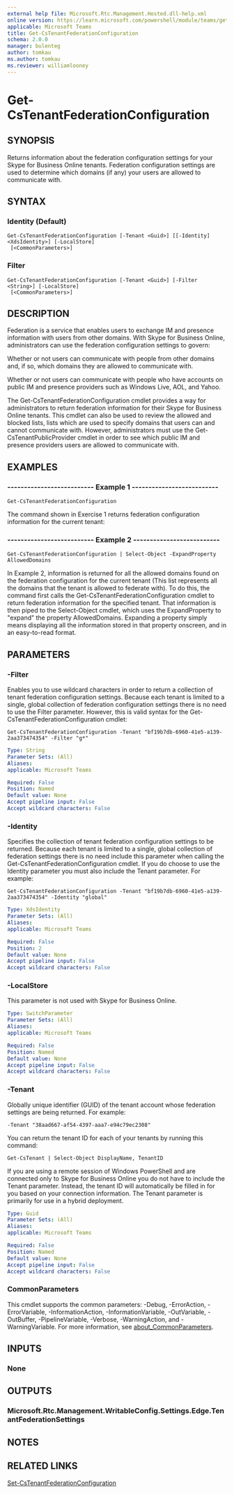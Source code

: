 ```yaml
---
external help file: Microsoft.Rtc.Management.Hosted.dll-help.xml
online version: https://learn.microsoft.com/powershell/module/teams/get-cstenantfederationconfiguration
applicable: Microsoft Teams
title: Get-CsTenantFederationConfiguration
schema: 2.0.0
manager: bulenteg
author: tomkau
ms.author: tomkau
ms.reviewer: williamlooney
---
```


# Get-CsTenantFederationConfiguration

## SYNOPSIS
Returns information about the federation configuration settings for your Skype for Business Online tenants.
Federation configuration settings are used to determine which domains (if any) your users are allowed to communicate with.

## SYNTAX

### Identity (Default)
```
Get-CsTenantFederationConfiguration [-Tenant <Guid>] [[-Identity] <XdsIdentity>] [-LocalStore]
 [<CommonParameters>]
```

### Filter
```
Get-CsTenantFederationConfiguration [-Tenant <Guid>] [-Filter <String>] [-LocalStore]
 [<CommonParameters>]
```

## DESCRIPTION
Federation is a service that enables users to exchange IM and presence information with users from other domains.
With Skype for Business Online, administrators can use the federation configuration settings to govern:

Whether or not users can communicate with people from other domains and, if so, which domains they are allowed to communicate with.

Whether or not users can communicate with people who have accounts on public IM and presence providers such as Windows Live, AOL, and Yahoo.

The Get-CsTenantFederationConfiguration cmdlet provides a way for administrators to return federation information for their Skype for Business Online tenants.
This cmdlet can also be used to review the allowed and blocked lists, lists which are used to specify domains that users can and cannot communicate with.
However, administrators must use the Get-CsTenantPublicProvider cmdlet in order to see which public IM and presence providers users are allowed to communicate with.

## EXAMPLES

### -------------------------- Example 1 --------------------------
```
Get-CsTenantFederationConfiguration
```

The command shown in Exercise 1 returns federation configuration information for the current tenant:

### -------------------------- Example 2 --------------------------
```
Get-CsTenantFederationConfiguration | Select-Object -ExpandProperty AllowedDomains
```

In Example 2, information is returned for all the allowed domains found on the federation configuration for the current tenant (This list represents all the domains that the tenant is allowed to federate with). To do this, the command first calls the Get-CsTenantFederationConfiguration cmdlet to return federation information for the specified tenant. That information is then piped to the Select-Object cmdlet, which uses the ExpandProperty to "expand" the property AllowedDomains. Expanding a property simply means displaying all the information stored in that property onscreen, and in an easy-to-read format.

## PARAMETERS

### -Filter
Enables you to use wildcard characters in order to return a collection of tenant federation configuration settings.
Because each tenant is limited to a single, global collection of federation configuration settings there is no need to use the Filter parameter.
However, this is valid syntax for the Get-CsTenantFederationConfiguration cmdlet:

`Get-CsTenantFederationConfiguration -Tenant "bf19b7db-6960-41e5-a139-2aa373474354" -Filter "g*"`

```yaml
Type: String
Parameter Sets: (All)
Aliases:
applicable: Microsoft Teams

Required: False
Position: Named
Default value: None
Accept pipeline input: False
Accept wildcard characters: False
```

### -Identity
Specifies the collection of tenant federation configuration settings to be returned.
Because each tenant is limited to a single, global collection of federation settings there is no need include this parameter when calling the Get-CsTenantFederationConfiguration cmdlet.
If you do choose to use the Identity parameter you must also include the Tenant parameter.
For example:

`Get-CsTenantFederationConfiguration -Tenant "bf19b7db-6960-41e5-a139-2aa373474354" -Identity "global"`

```yaml
Type: XdsIdentity
Parameter Sets: (All)
Aliases:
applicable: Microsoft Teams

Required: False
Position: 2
Default value: None
Accept pipeline input: False
Accept wildcard characters: False
```

### -LocalStore
This parameter is not used with Skype for Business Online.

```yaml
Type: SwitchParameter
Parameter Sets: (All)
Aliases:
applicable: Microsoft Teams

Required: False
Position: Named
Default value: None
Accept pipeline input: False
Accept wildcard characters: False
```

### -Tenant
Globally unique identifier (GUID) of the tenant account whose federation settings are being returned.
For example:

`-Tenant "38aad667-af54-4397-aaa7-e94c79ec2308"`

You can return the tenant ID for each of your tenants by running this command:

`Get-CsTenant | Select-Object DisplayName, TenantID`

If you are using a remote session of Windows PowerShell and are connected only to Skype for Business Online you do not have to include the Tenant parameter.
Instead, the tenant ID will automatically be filled in for you based on your connection information.
The Tenant parameter is primarily for use in a hybrid deployment.

```yaml
Type: Guid
Parameter Sets: (All)
Aliases:
applicable: Microsoft Teams

Required: False
Position: Named
Default value: None
Accept pipeline input: False
Accept wildcard characters: False
```

### CommonParameters
This cmdlet supports the common parameters: -Debug, -ErrorAction, -ErrorVariable, -InformationAction, -InformationVariable, -OutVariable, -OutBuffer, -PipelineVariable, -Verbose, -WarningAction, and -WarningVariable. For more information, see [about_CommonParameters](https://go.microsoft.com/fwlink/?LinkID=113216).

## INPUTS

### None

## OUTPUTS

### Microsoft.Rtc.Management.WritableConfig.Settings.Edge.TenantFederationSettings

## NOTES

## RELATED LINKS

[Set-CsTenantFederationConfiguration](https://learn.microsoft.com/powershell/module/teams/set-cstenantfederationconfiguration)
